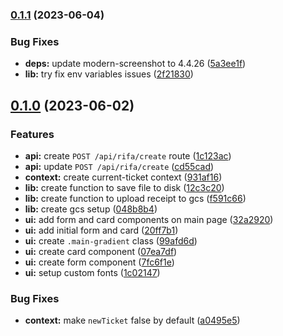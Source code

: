 ### [0.1.1](https://github.com/mateusfg7/rifa/compare/0.1.0...0.1.1) (2023-06-04)


### Bug Fixes

* **deps:** update modern-screenshot to 4.4.26 ([5a3ee1f](https://github.com/mateusfg7/rifa/commit/5a3ee1fcc73186064cfd91448d376b7274fb06a6))
* **lib:** try fix env variables issues ([2f21830](https://github.com/mateusfg7/rifa/commit/2f21830b600d24916043f3e9b4f18c157991c414))

## [0.1.0](https://github.com/mateusfg7/rifa/compare/1c123ac4890fe7652e1abefd808715466ecb1fa7...0.1.0) (2023-06-02)


### Features

* **api:** create `POST /api/rifa/create` route ([1c123ac](https://github.com/mateusfg7/rifa/commit/1c123ac4890fe7652e1abefd808715466ecb1fa7))
* **api:** update `POST /api/rifa/create` ([cd55cad](https://github.com/mateusfg7/rifa/commit/cd55cadd860a63890b13177cf92e466edfdae45b))
* **context:** create current-ticket context ([931af16](https://github.com/mateusfg7/rifa/commit/931af16c7b4416e4effa5605ee4d713193e0e8fc))
* **lib:** create function to save file to disk ([12c3c20](https://github.com/mateusfg7/rifa/commit/12c3c2010f8b381db110d75a7500189a28b2aaae))
* **lib:** create function to upload receipt to gcs ([f591c66](https://github.com/mateusfg7/rifa/commit/f591c6659ce17d29a3a7aff1790d7dc6c895cfae))
* **lib:** create gcs setup ([048b8b4](https://github.com/mateusfg7/rifa/commit/048b8b4bf4de65f55e66eec91bcf549ba0713dbb))
* **ui:** add form and card components on main page ([32a2920](https://github.com/mateusfg7/rifa/commit/32a29203a395c4dd1126fc38d3972e4900070e15))
* **ui:** add initial form and card ([20ff7b1](https://github.com/mateusfg7/rifa/commit/20ff7b15787c72b4561dc21f575f6a08c8fe4ceb))
* **ui:** create `.main-gradient` class ([99afd6d](https://github.com/mateusfg7/rifa/commit/99afd6d33531845d80d4fdd377a917365683ad1c))
* **ui:** create card component ([07ea7df](https://github.com/mateusfg7/rifa/commit/07ea7df2db8959b159f4b405b7d44a2faee1d096))
* **ui:** create form component ([7fc6f1e](https://github.com/mateusfg7/rifa/commit/7fc6f1e7d53837ab037f59853bde8407f7299afc))
* **ui:** setup custom fonts ([1c02147](https://github.com/mateusfg7/rifa/commit/1c02147f61c84b57953bf11594d791982ca4bf06))


### Bug Fixes

* **context:** make `newTicket` false by default ([a0495e5](https://github.com/mateusfg7/rifa/commit/a0495e5d3e39c74d61f79c243b4b3d23731c04b5))

